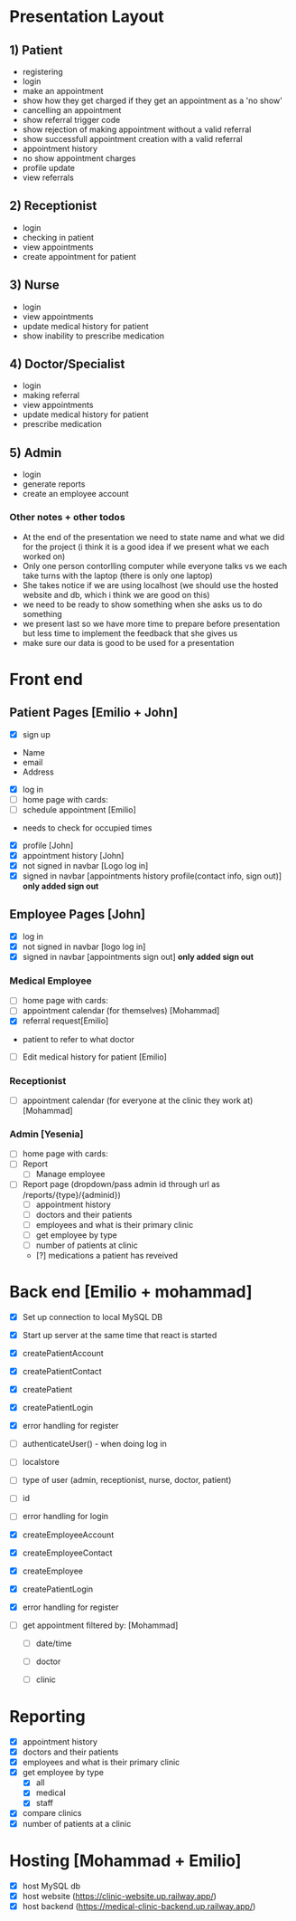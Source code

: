 # Presentation Layout 
## 1) Patient 
- registering 
- login
- make an appointment 
- show how they get charged if they get an appointment as a 'no show'
- cancelling an appointment
- show referral trigger code 
- show rejection of making appointment without a valid referral
- show successfull appointment creation with a valid referral
- appointment history
- no show appointment charges
- profile update
- view referrals

## 2) Receptionist
- login
- checking in patient
- view appointments
- create appointment for patient

## 3) Nurse
- login
- view appointments
- update medical history for patient 
- show inability to prescribe medication

## 4) Doctor/Specialist
- login
- making referral
- view appointments
- update medical history for patient 
- prescribe medication

## 5) Admin
- login
- generate reports
- create an employee account
  
### Other notes + other todos
- At the end of the presentation we need to state name and what we did for the project (i think it is a good idea if we present what we each worked on)
- Only one person contorlling computer while everyone talks vs we each take turns with the laptop (there is only one laptop)
- She takes notice if we are using localhost (we should use the hosted website and db, which i think we are good on this)
- we need to be ready to show something when she asks us to do something
- we present last so we have more time to prepare before presentation but less time to implement the feedback that she gives us
- make sure our data is good to be used for a presentation

# Front end
## Patient Pages [Emilio + John]

- [X] sign up 
- Name
- email
- Address

- [X] log in
- [ ] home page with cards:
- [ ] schedule appointment [Emilio]
- needs to check for occupied times
- [x] profile [John]
- [x] appointment history [John]
- [X] not signed in navbar [Logo    log in]
- [X] signed in navbar [appointments    history    profile(contact info, sign out)] **only added sign out**

## Employee Pages [John]

- [X] log in
- [X] not signed in navbar [logo    log in]
- [X] signed in navbar [appointments    sign out]  **only added sign out**

### Medical Employee
- [ ] home page with cards:
- [ ] appointment calendar (for themselves) [Mohammad]
- [x] referral request[Emilio]
- patient to refer to what doctor
- [ ] Edit medical history for patient [Emilio]

### Receptionist

- [ ] appointment calendar (for everyone at the clinic they work at) [Mohammad]  

### Admin [Yesenia]

- [ ] home page with cards:
- [ ] Report 
    - [ ] Manage employee
- [ ] Report page (dropdown/pass admin id through url as /reports/{type}/{adminid})
    - [ ] appointment history
    - [ ] doctors and their patients
    - [ ] employees and what is their primary clinic
    - [ ] get employee by type
    - [ ] number of patients at clinic 
    - [?] medications a patient has reveived 

# Back end [Emilio + mohammad]

- [x] Set up connection to local MySQL DB
- [x] Start up server at the same time that react is started
- [x] createPatientAccount
- [x] createPatientContact
- [x] createPatient
- [x] createPatientLogin
- [x] error handling for register

- [ ] authenticateUser() - when doing log in
- [ ] localstore
- [ ] type of user (admin, receptionist, nurse, doctor, patient)
- [ ] id

- [ ] error handling for login

- [x] createEmployeeAccount
- [x] createEmployeeContact
- [x] createEmployee
- [x] createPatientLogin
- [x] error handling for register

- [ ] get appointment filtered by: [Mohammad]
    - [ ] date/time
    - [ ] doctor 
    - [ ] clinic


# Reporting 
- [x] appointment history
- [x] doctors and their patients
- [x] employees and what is their primary clinic
- [x] get employee by type
    - [x] all
    - [x] medical
    - [x] staff
- [x] compare clinics
- [x] number of patients at a clinic

# Hosting [Mohammad + Emilio]

- [x] host MySQL db
- [x] host website (https://clinic-website.up.railway.app/)
- [x] host backend (https://medical-clinic-backend.up.railway.app/)
